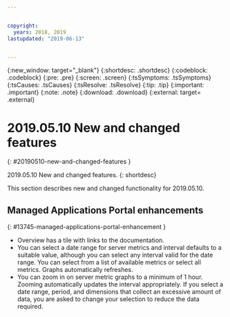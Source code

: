 ```yaml
---


copyright:
  years: 2018, 2019
lastupdated: "2019-06-13"


---
```


{:new_window: target="_blank"} 
{:shortdesc: .shortdesc} 
{:codeblock: .codeblock} 
{:pre: .pre} 
{:screen: .screen} 
{:tsSymptoms: .tsSymptoms} 
{:tsCauses: .tsCauses} 
{:tsResolve: .tsResolve} 
{:tip: .tip} 
{:important: .important} 
{:note: .note} 
{:download: .download} 
{:external: target= .external} 

# 2019.05.10 New and changed features
{: #20190510-new-and-changed-features } 

2019.05.10 New and changed features.
{: shortdesc} 

This section describes new and changed functionality for 2019.05.10.

## Managed Applications Portal enhancements
{: #13745-managed-applications-portal-enhancement } 

  - Overview has a tile with links to the documentation.
  - You can select a date range for server metrics and interval defaults
    to a suitable value, although you can select any interval valid for
    the date range. You can select from a list of available metrics or
    select all metrics. Graphs automatically refreshes.
  - You can zoom in on server metric graphs to a minimum of 1 hour.
    Zooming automatically updates the interval appropriately. If you
    select a date range, period, and dimensions that collect an
    excessive amount of data, you are asked to change your selection to
    reduce the data required.
